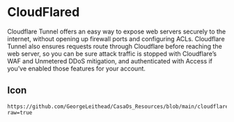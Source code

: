 # CloudFlared
Cloudflare Tunnel offers an easy way to expose web servers securely to the internet, without opening up firewall ports and configuring ACLs. Cloudflare Tunnel also ensures requests route through Cloudflare before reaching the web server, so you can be sure attack traffic is stopped with Cloudflare’s WAF and Unmetered DDoS mitigation, and authenticated with Access if you’ve enabled those features for your account.

## Icon
```text
https://github.com/GeorgeLeithead/CasaOs_Resources/blob/main/cloudflared/cloudflared.png?raw=true
```
